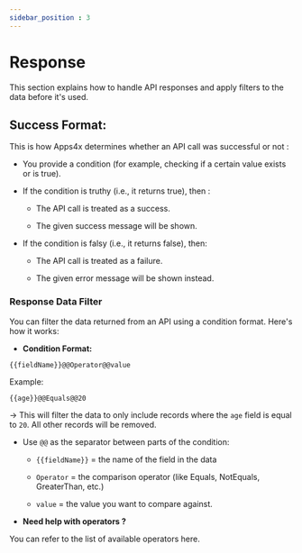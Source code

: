 ```yaml
---
sidebar_position : 3
---
```


# Response

This section explains how to handle API responses and apply filters to the data before it's used.

## Success Format:

This is how Apps4x determines whether an API call was successful or not :

  - You provide a condition (for example, checking if a certain value exists or is true).

  - If the condition is truthy (i.e., it returns true), then :

    - The API call is treated as a success.

    - The given success message will be shown.

  - If the condition is falsy (i.e., it returns false), then:

    - The API call is treated as a failure.

    - The given error message will be shown instead.

### Response Data Filter

You can filter the data returned from an API using a condition format. Here's how it works:

  - **Condition Format:**

`{{fieldName}}@@Operator@@value`

  Example:

`{{age}}@@Equals@@20`

→ This will filter the data to only include records where the `age` field is equal to `20`. All other records will be removed.

  - Use `@@` as the separator between parts of the condition:

    - `{{fieldName}}` = the name of the field in the data

    - `Operator` = the comparison operator (like Equals, NotEquals, GreaterThan, etc.)

    - `value` = the value you want to compare against.

  - **Need help with operators ?**

You can refer to the list of available operators here.
